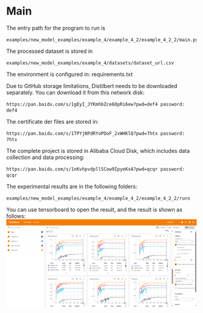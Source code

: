 # Main

The entry path for the program to run is
```angular2html
examples/new_model_examples/example_4/example_4_2/example_4_2_2/main.py
```

The processed dataset is stored in
```angular2html
examples/new_model_examples/example_4/datasets/dataset_url.csv
```
The environment is configured in: requirements.txt

Due to GitHub storage limitations, Distilbert needs to be downloaded separately. You can download it from this network disk:
```angular2html
https://pan.baidu.com/s/1gEyI_JYKmhbZce6OpRi6ew?pwd=def4 password: def4
```

The certificate der files are stored in:
```angular2html
https://pan.baidu.com/s/1TPYjNPdRYoPDoF_2xWHKlQ?pwd=7htx password: 7htx
```


The complete project is stored in Alibaba Cloud Disk, which includes data collection and data processing:
```angular2html
https://pan.baidu.com/s/1nKvhpvdpllSCow9IpyeKxA?pwd=qcqr password: qcqr
```

The experimental results are in the following folders:
```angular2html
examples/new_model_examples/example_4/example_4_2/example_4_2_2/runs
```
You can use tensorboard to open the result, and the result is shown as follows:
![img.png](img.png)